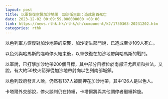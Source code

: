 ```yaml
---
layout: post
title: 以軍恢復空襲加沙地帶　加沙衛生部：造成逾百死亡
date: 2023-12-02 00:09:59.000000000 +08:00
link: https://news.rthk.hk/rthk/ch/component/k2/1730363-20231202.htm
categories: rthk
---
```


以色列軍方恢復對加沙地帶的空襲，加沙衛生部門說，已造成至少109人死亡。

以色列與哈馬斯的臨時停火結束後，以軍恢復在加沙地帶與哈馬斯的戰鬥。

以軍說，已打擊加沙地帶200個目標，其中部分目標位於南部汗尤尼斯和拉法，又說，有大約50枚火箭彈從加沙地帶射向以色列南部城鎮。

以色列政府發言人說，仍然有137人被關押在加沙地帶，其中126人是以色人。

卡塔爾外交部說，停火談判仍在持續，卡塔爾將與其他調停者繼續斡旋。

